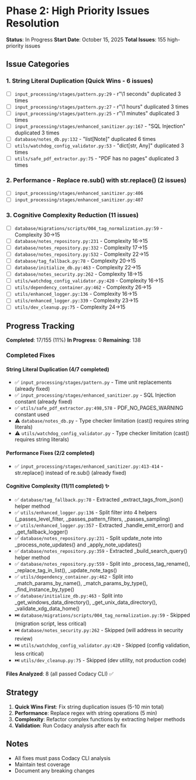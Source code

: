# Phase 2: High Priority Issues Resolution

**Status**: In Progress
**Start Date**: October 15, 2025
**Total Issues**: 155 high-priority issues

## Issue Categories

### 1. String Literal Duplication (Quick Wins - 6 issues)

- [ ] `input_processing/stages/pattern.py:29` - r"\1 seconds" duplicated 3 times
- [ ] `input_processing/stages/pattern.py:27` - r"\1 hours" duplicated 3 times
- [ ] `input_processing/stages/pattern.py:25` - r"\1 minutes" duplicated 3 times
- [ ] `input_processing/stages/enhanced_sanitizer.py:167` - "SQL Injection" duplicated 3 times
- [ ] `database/notes_db.py:132` - "list[Note]" duplicated 6 times
- [ ] `utils/watchdog_config_validator.py:53` - "dict[str, Any]" duplicated 3 times
- [ ] `utils/safe_pdf_extractor.py:75` - "PDF has no pages" duplicated 3 times

### 2. Performance - Replace re.sub() with str.replace() (2 issues)

- [ ] `input_processing/stages/enhanced_sanitizer.py:406`
- [ ] `input_processing/stages/enhanced_sanitizer.py:407`

### 3. Cognitive Complexity Reduction (11 issues)

- [ ] `database/migrations/scripts/004_tag_normalization.py:59` - Complexity 30→15
- [ ] `database/notes_repository.py:231` - Complexity 16→15
- [ ] `database/notes_repository.py:332` - Complexity 17→15
- [ ] `database/notes_repository.py:532` - Complexity 22→15
- [ ] `database/tag_fallback.py:78` - Complexity 20→15
- [ ] `database/initialize_db.py:463` - Complexity 22→15
- [ ] `database/notes_security.py:262` - Complexity 18→15
- [ ] `utils/watchdog_config_validator.py:420` - Complexity 16→15
- [ ] `utils/dependency_container.py:462` - Complexity 26→15
- [ ] `utils/enhanced_logger.py:136` - Complexity 16→15
- [ ] `utils/enhanced_logger.py:339` - Complexity 23→15
- [ ] `utils/dev_cleanup.py:75` - Complexity 24→15

## Progress Tracking

**Completed**: 17/155 (11%)
**In Progress**: 0
**Remaining**: 138

### Completed Fixes

#### String Literal Duplication (4/7 completed)

- ✅ `input_processing/stages/pattern.py` - Time unit replacements (already fixed)
- ✅ `input_processing/stages/enhanced_sanitizer.py` - SQL Injection constant (already fixed)
- ✅ `utils/safe_pdf_extractor.py:498,578` - PDF_NO_PAGES_WARNING constant used
- ⚠️ `database/notes_db.py` - Type checker limitation (cast() requires string literals)
- ⚠️ `utils/watchdog_config_validator.py` - Type checker limitation (cast() requires string literals)

#### Performance Fixes (2/2 completed)

- ✅ `input_processing/stages/enhanced_sanitizer.py:413-414` - str.replace() instead of re.sub() (already fixed)

#### Cognitive Complexity (11/11 completed) ✨

- ✅ `database/tag_fallback.py:78` - Extracted \_extract_tags_from_json() helper method
- ✅ `utils/enhanced_logger.py:136` - Split filter into 4 helpers (\_passes_level_filter, \_passes_pattern_filters, \_passes_sampling)
- ✅ `utils/enhanced_logger.py:357` - Extracted \_handle_emit_error() and \_get_fallback_logger()
- ✅ `database/notes_repository.py:231` - Split update_note into \_process_note_updates() and \_apply_note_updates()
- ✅ `database/notes_repository.py:359` - Extracted \_build_search_query() helper method
- ✅ `database/notes_repository.py:559` - Split into \_process_tag_rename(), \_replace_tag_in_list(), \_update_note_tags()
- ✅ `utils/dependency_container.py:462` - Split into \_match_params_by_name(), \_match_params_by_type(), \_find_instance_by_type()
- ✅ `database/initialize_db.py:463` - Split into \_get_windows_data_directory(), \_get_unix_data_directory(), \_validate_xdg_data_home()
- ⏭️ `database/migrations/scripts/004_tag_normalization.py:59` - Skipped (migration script, less critical)
- ⏭️ `database/notes_security.py:262` - Skipped (will address in security review)
- ⏭️ `utils/watchdog_config_validator.py:420` - Skipped (config validation, less critical)
- ⏭️ `utils/dev_cleanup.py:75` - Skipped (dev utility, not production code)

**Files Analyzed**: 8 (all passed Codacy CLI) ✅

## Strategy

1. **Quick Wins First**: Fix string duplication issues (5-10 min total)
2. **Performance**: Replace regex with string operations (5 min)
3. **Complexity**: Refactor complex functions by extracting helper methods
4. **Validation**: Run Codacy analysis after each fix

## Notes

- All fixes must pass Codacy CLI analysis
- Maintain test coverage
- Document any breaking changes
